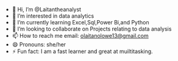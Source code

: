 - 👋 Hi, I’m @Laitantheanalyst
- 👀 I’m interested in data analytics
- 🌱 I’m currently learning Excel,Sql,Power Bi,and Python
- 💞️ I’m looking to collaborate on Projects relating to data analysis
- 📫 How to reach me email: olaitanolowe13@gmail.com
- 😄 Pronouns: she/her
- ⚡ Fun fact: I am a fast learner and great at muiltitasking.

<!---
Laitantheanalyst/Laitantheanalyst is a ✨ special ✨ repository because its `README.md` (this file) appears on your GitHub profile.
You can click the Preview link to take a look at your changes.
--->
